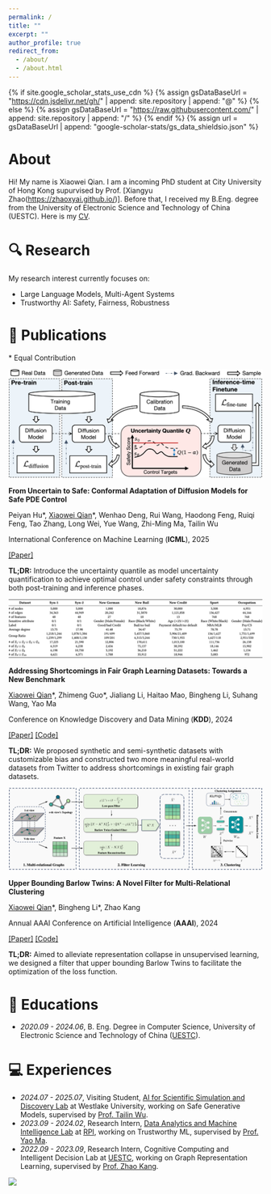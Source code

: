 ```yaml
---
permalink: /
title: ""
excerpt: ""
author_profile: true
redirect_from: 
  - /about/
  - /about.html
---
```


{% if site.google_scholar_stats_use_cdn %}
{% assign gsDataBaseUrl = "https://cdn.jsdelivr.net/gh/" | append: site.repository | append: "@" %}
{% else %}
{% assign gsDataBaseUrl = "https://raw.githubusercontent.com/" | append: site.repository | append: "/" %}
{% endif %}
{% assign url = gsDataBaseUrl | append: "google-scholar-stats/gs_data_shieldsio.json" %}

<span class='anchor' id='about-me'></span>

# About
Hi! My name is Xiaowei Qian. I am a incoming PhD student at City University of Hong Kong supurvised by Prof. [Xiangyu Zhao(https://zhaoxyai.github.io/)]. Before that, I received my B.Eng. degree from the University of Electronic Science and Technology of China (UESTC). Here is my [CV](https://drive.google.com/file/d/1gG-U6Mi4fupyTgav2mgRP0oyNtFH_mkp/view?usp=drive_link).

# 🔍 Research
My research interest currently focuses on:
- Large Language Models, Multi-Agent Systems
- Trustworthy AI: Safety, Fairness, Robustness

<!-- # 🔥 News

- *2024.05*: &nbsp;🎉🎉 Lorem ipsum dolor sit amet, consectetur adipiscing elit. Vivamus ornare aliquet ipsum, ac tempus justo dapibus sit amet. 
- *2023.12*: &nbsp;🎉🎉 Lorem ipsum dolor sit amet, consectetur adipiscing elit. Vivamus ornare aliquet ipsum, ac tempus justo dapibus sit amet.  -->

# 📝 Publications
\* Equal Contribution

<div class='paper-box'>
  <div class='paper-box-image'>
    <div>
      <img src='images/cover_SafeDiffCon.png' alt="sym" style="max-width: 100%; height: auto;">
    </div>
  </div>

  <div class='paper-box-text' markdown="1">

  **From Uncertain to Safe: Conformal Adaptation of Diffusion Models for Safe PDE Control**

  Peiyan Hu\*, <u>Xiaowei Qian</u>\*, Wenhao Deng, Rui Wang, Haodong Feng, Ruiqi Feng, Tao Zhang, Long Wei, Yue Wang, Zhi-Ming Ma, Tailin Wu

  International Conference on Machine Learning (**ICML**), 2025

  [[Paper]](https://arxiv.org/pdf/2502.02205)

  **TL;DR:** Introduce the uncertainty quantile as model uncertainty quantification to achieve optimal control under safety constraints through both post-training and inference phases.
  </div>
</div>


<!-- <div class='paper-box'>
  <div class='paper-box-image'>
    <div>
      <img src='images/cover_nips24.png' alt="sym" style="max-width: 100%; height: auto;">
    </div>
  </div>
  
  <div class='paper-box-text' markdown="1">

  **A Probabilistic Generative Method for Safe Physical System Control Problems**

  Peiyan Hu\*, <u>Xiaowei Qian</u>\*, Wenhao Deng, Rui Wang, Haodong Feng, Ruiqi Feng, Tao Zhang, Long Wei, Yue Wang, Zhi-Ming Ma, Tailin Wu

  **NeurIPS Workshop** on Safe Generative AI, 2024

  [[Paper]](https://openreview.net/pdf?id=OkPDLLNLnM)
  </div>
</div> -->


<div class='paper-box'>
  <div class='paper-box-image'>
    <div>
      <img src='images/cover_KDD24.png' alt="sym" style="max-width: 100%; height: auto;">
    </div>
  </div>

  <div class='paper-box-text' markdown="1">

  **Addressing Shortcomings in Fair Graph Learning Datasets: Towards a New Benchmark**

  <u>Xiaowei Qian</u>\*, Zhimeng Guo\*, Jialiang Li, Haitao Mao, Bingheng Li, Suhang Wang, Yao Ma

  Conference on Knowledge Discovery and Data Mining (**KDD**), 2024

  [[Paper]](https://arxiv.org/pdf/2403.06017) [[Code]](https://github.com/XweiQ/Benchmark-GraphFairness)

  **TL;DR:** We proposed synthetic and semi-synthetic datasets with customizable bias and constructed two more meaningful real-world datasets from Twitter to address shortcomings in existing fair graph datasets.
  </div>
</div>


<div class='paper-box'>
  <div class='paper-box-image'>
    <div>
      <img src='images/cover_AAAI24.png' alt="sym" style="max-width: 100%; height: auto;">
    </div>
  </div>
  
  <div class='paper-box-text' markdown="1">

  **Upper Bounding Barlow Twins: A Novel Filter for Multi-Relational Clustering**

  <u>Xiaowei Qian</u>\*, Bingheng Li\*, Zhao Kang

  Annual AAAI Conference on Artificial Intelligence (**AAAI**), 2024

  [[Paper]](https://arxiv.org/abs/2312.14066) [[Code]](https://github.com/XweiQ/BTGF)

  **TL;DR:** Aimed to alleviate representation collapse in unsupervised learning, we designed a filter that upper bounding Barlow Twins to facilitate the optimization of the loss function. 
  </div>
</div>


<!-- [Project](https://scholar.google.com/citations?view_op=view_citation&hl=zh-CN&user=DhtAFkwAAAAJ&citation_for_view=DhtAFkwAAAAJ:ALROH1vI_8AC) <strong><span class='show_paper_citations' data='DhtAFkwAAAAJ:ALROH1vI_8AC'></span></strong>

- Lorem ipsum dolor sit amet, consectetur adipiscing elit. Vivamus ornare aliquet ipsum, ac tempus justo dapibus sit amet. 
</div>
</div> -->

<!-- - [Lorem ipsum dolor sit amet, consectetur adipiscing elit. Vivamus ornare aliquet ipsum, ac tempus justo dapibus sit amet](https://github.com), A, B, C, **CVPR 2020** -->

<!-- # 🎖 Honors and Awards
- *2021.10* Lorem ipsum dolor sit amet, consectetur adipiscing elit. Vivamus ornare aliquet ipsum, ac tempus justo dapibus sit amet. 
- *2021.09* Lorem ipsum dolor sit amet, consectetur adipiscing elit. Vivamus ornare aliquet ipsum, ac tempus justo dapibus sit amet.  -->

# 📖 Educations
- *2020.09 - 2024.06*, B. Eng. Degree in Computer Science, University of Electronic Science and Technology of China ([UESTC](https://www.uestc.edu.cn/)).

<!-- # 💬 Invited Talks
- *2021.06*, Lorem ipsum dolor sit amet, consectetur adipiscing elit. Vivamus ornare aliquet ipsum, ac tempus justo dapibus sit amet. 
- *2021.03*, Lorem ipsum dolor sit amet, consectetur adipiscing elit. Vivamus ornare aliquet ipsum, ac tempus justo dapibus sit amet.  \| [\[video\]](https://github.com/) -->

# 💻 Experiences
- *2024.07 - 2025.07*, Visiting Student, [AI for Scientific Simulation and Discovery Lab](https://ai4s.lab.westlake.edu.cn/) at Westlake University, working on Safe Generative Models, supervised by [Prof. Tailin Wu](https://tailin.org/).
- *2023.09 - 2024.02*, Research Intern, [Data Analytics and Machine Intelligence Lab](https://dami-lab.github.io/) at [RPI](https://www.rpi.edu/), working on Trustworthy ML, supervised by [Prof. Yao Ma](https://scholar.google.com/citations?hl=en&user=wf9TTOIAAAAJ).
- *2022.09 - 2023.09*, Research Intern, Cognitive Computing and Intelligent Decision Lab at [UESTC](https://www.uestc.edu.cn/), working on Graph Representation Learning, supervised by [Prof. Zhao Kang](https://scholar.google.com/citations?user=T_yCaN4AAAAJ&hl=en).


<dl><a href="https://clustrmaps.com/site/1c267"  title="Visit tracker"><img src="//www.clustrmaps.com/map_v2.png?d=kgDgySmuZpxpjnpa9VzLMQ8yFEnQrKJAL7xI-aLopRc&cl=ffffff" /></a></dl>
